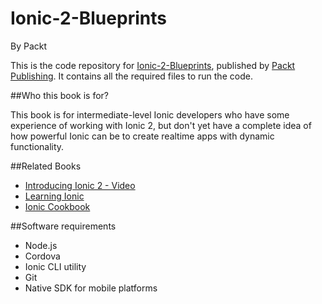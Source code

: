 # Ionic-2-Blueprints
By Packt

This is the code repository for [Ionic-2-Blueprints](https://www.packtpub.com/web-development/ionic-2-blueprints), published by [Packt Publishing](https://www.packtpub.com/). It contains all the required files to run the code.

##Who this book is for?

This book is for intermediate-level Ionic developers who have some experience of working with Ionic 2, but don't yet have a complete idea of how powerful Ionic can be to create realtime apps with dynamic functionality.

##Related Books

* [Introducing Ionic 2 - Video](https://www.packtpub.com/web-development/introducing-ionic-2-video?utm_source=github&utm_medium=repository&utm_campaign=9781786469144)
* [Learning Ionic](https://www.packtpub.com/application-development/learning-ionic?utm_source=github&utm_medium=repository&utm_campaign=9781783552603)
* [Ionic Cookbook](https://www.packtpub.com/web-development/ionic-cookbook?utm_source=github&utm_medium=repository&utm_campaign=9781785287978)


##Software requirements

* Node.js
* Cordova
* Ionic CLI utility
* Git
* Native SDK for mobile platforms
